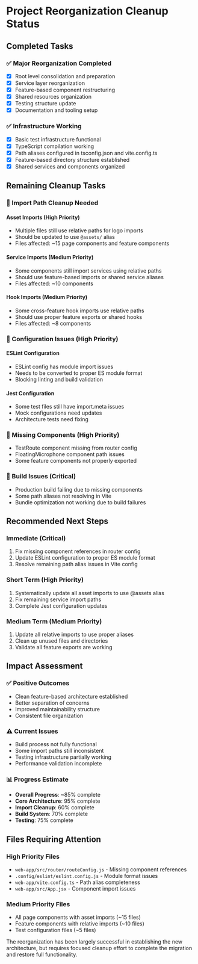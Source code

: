 # Project Reorganization Cleanup Status

## Completed Tasks

### ✅ Major Reorganization Completed
- [x] Root level consolidation and preparation
- [x] Service layer reorganization 
- [x] Feature-based component restructuring
- [x] Shared resources organization
- [x] Testing structure update
- [x] Documentation and tooling setup

### ✅ Infrastructure Working
- [x] Basic test infrastructure functional
- [x] TypeScript compilation working
- [x] Path aliases configured in tsconfig.json and vite.config.ts
- [x] Feature-based directory structure established
- [x] Shared services and components organized

## Remaining Cleanup Tasks

### 🔄 Import Path Cleanup Needed

#### Asset Imports (High Priority)
- Multiple files still use relative paths for logo imports
- Should be updated to use `@assets/` alias
- Files affected: ~15 page components and feature components

#### Service Imports (Medium Priority)  
- Some components still import services using relative paths
- Should use feature-based imports or shared service aliases
- Files affected: ~10 components

#### Hook Imports (Medium Priority)
- Some cross-feature hook imports use relative paths
- Should use proper feature exports or shared hooks
- Files affected: ~8 components

### 🔄 Configuration Issues (High Priority)

#### ESLint Configuration
- ESLint config has module import issues
- Needs to be converted to proper ES module format
- Blocking linting and build validation

#### Jest Configuration  
- Some test files still have import.meta issues
- Mock configurations need updates
- Architecture tests need fixing

### 🔄 Missing Components (High Priority)
- TestRoute component missing from router config
- FloatingMicrophone component path issues
- Some feature components not properly exported

### 🔄 Build Issues (Critical)
- Production build failing due to missing components
- Some path aliases not resolving in Vite
- Bundle optimization not working due to build failures

## Recommended Next Steps

### Immediate (Critical)
1. Fix missing component references in router config
2. Update ESLint configuration to proper ES module format
3. Resolve remaining path alias issues in Vite config

### Short Term (High Priority)
1. Systematically update all asset imports to use @assets alias
2. Fix remaining service import paths
3. Complete Jest configuration updates

### Medium Term (Medium Priority)
1. Update all relative imports to use proper aliases
2. Clean up unused files and directories
3. Validate all feature exports are working

## Impact Assessment

### ✅ Positive Outcomes
- Clean feature-based architecture established
- Better separation of concerns
- Improved maintainability structure
- Consistent file organization

### ⚠️ Current Issues
- Build process not fully functional
- Some import paths still inconsistent
- Testing infrastructure partially working
- Performance validation incomplete

### 📊 Progress Estimate
- **Overall Progress**: ~85% complete
- **Core Architecture**: 95% complete  
- **Import Cleanup**: 60% complete
- **Build System**: 70% complete
- **Testing**: 75% complete

## Files Requiring Attention

### High Priority Files
- `web-app/src/router/routeConfig.js` - Missing component references
- `.config/eslint/eslint.config.js` - Module format issues
- `web-app/vite.config.ts` - Path alias completeness
- `web-app/src/App.jsx` - Component import issues

### Medium Priority Files  
- All page components with asset imports (~15 files)
- Feature components with relative imports (~10 files)
- Test configuration files (~5 files)

The reorganization has been largely successful in establishing the new architecture, but requires focused cleanup effort to complete the migration and restore full functionality.